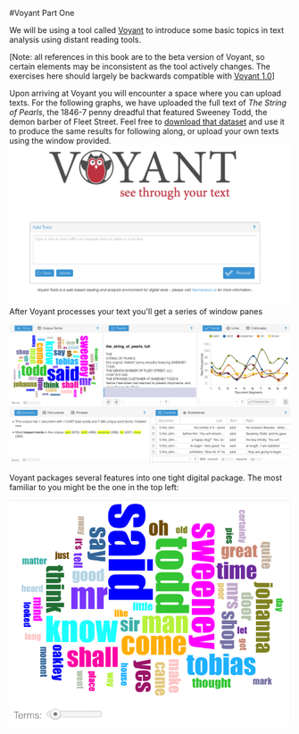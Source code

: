 #Voyant Part One

We will be using a tool called [Voyant](http://beta.voyant-tools.org/) to introduce some basic topics in text analysis using distant reading tools. 

[Note: all references in this book are to the beta version of Voyant, so certain elements may be inconsistent as the tool actively changes. The exercises here should largely be backwards compatible with [Voyant 1.0](http://voyant-tools.org/)]

Upon arriving at Voyant you will encounter a space where you can upload texts. For the following graphs, we have uploaded the full text of *The String of Pearls*, the 1846-7 penny dreadful that featured Sweeney Todd, the demon barber of Fleet Street. Feel free to [download that dataset](/assets/the_string_of_pearls_full.txt) and use it to produce the same results for following along, or upload your own texts using the window provided. ![Voyant splash page and text uploader](voyant_splash_page.png)
After Voyant processes your text you'll get a series of window panes

![default view of string of pearls in voyant](/assets/voyant_overview.png)

Voyant packages several features into one tight digital package. The most familiar to you might be the one in the top left:

![word cloud of string of pearls](/assets/voyant_word_cloud_default.png)